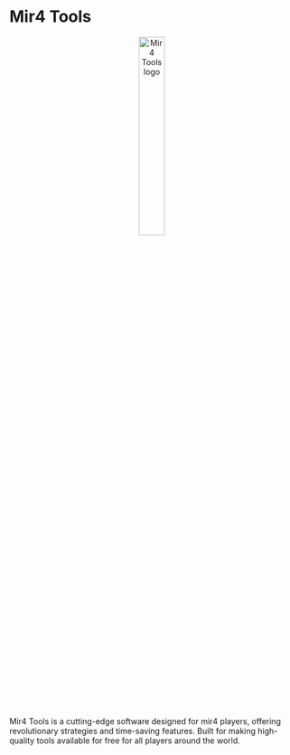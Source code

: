 # Mir4 Tools

<div align="center">
  <image width="30%" src="https://github.com/HenriqueFLTorres/Mir4Tools/assets/96752883/3f851c7e-f2ce-46f2-95d3-5e5c5b9ad67c" alt="Mir4 Tools logo" />
</div>
<br/>

Mir4 Tools is a cutting-edge software designed for mir4 players, offering revolutionary strategies and time-saving
features. Built for making high-quality tools available for free for all players around the world.
